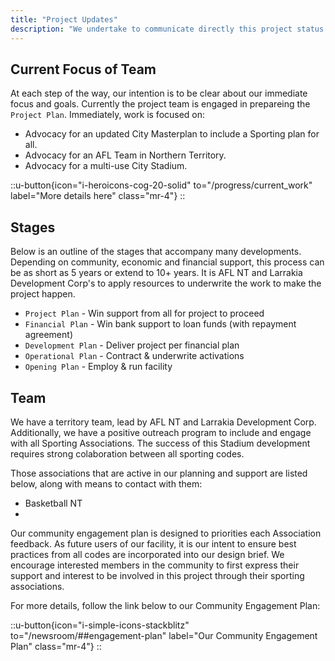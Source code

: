 ```yaml
---
title: "Project Updates"
description: "We undertake to communicate directly this project status.  Check here for quarterly updates or alternatively subscribe to our newsletter for immediate news releases."
---
```


## Current Focus of Team

At each step of the way, our intention is to be clear about our immediate focus and goals.  Currently the project team is engaged in prepareing the `Project Plan`.  Immediately, work is focused on:

- Advocacy for an updated City Masterplan to include a Sporting plan for all.
- Advocacy for an AFL Team in Northern Territory.
- Advocacy for a multi-use City Stadium.


::u-button{icon="i-heroicons-cog-20-solid" to="/progress/current_work" label="More details here" class="mr-4"}
::

## Stages

Below is an outline of the stages that accompany many developments.  Depending on community, economic and financial support, this process can be as short as 5 years or extend to 10+ years.  It is AFL NT and Larrakia Development Corp's to apply resources to underwrite the work to make the project happen.

- `Project Plan` - Win support from all for project to proceed
- `Financial Plan` - Win bank support to loan funds (with repayment agreement)
- `Development Plan` - Deliver project per financial plan
- `Operational Plan` - Contract & underwrite activations
- `Opening Plan` - Employ & run facility 


## Team

We have a territory team, lead by AFL NT and Larrakia Development Corp.  Additionally, we have a positive outreach program to include and engage with all Sporting Associations.  The success of this Stadium development requires strong colaboration between all sporting codes.

Those associations that are active in our planning and support are listed below, along with means to contact with them:

- Basketball NT
- 

Our community engagement plan is designed to priorities each Association feedback.  As future users of our facility, it is our intent to ensure best practices from all codes are incorporated into our design brief.  We encourage interested members in the community to first express their support and interest to be involved in this project through their sporting associations.

For more details, follow the link below to our Community Engagement Plan:

::u-button{icon="i-simple-icons-stackblitz" to="/newsroom/##engagement-plan" label="Our Community Engagement Plan" class="mr-4"}
::

